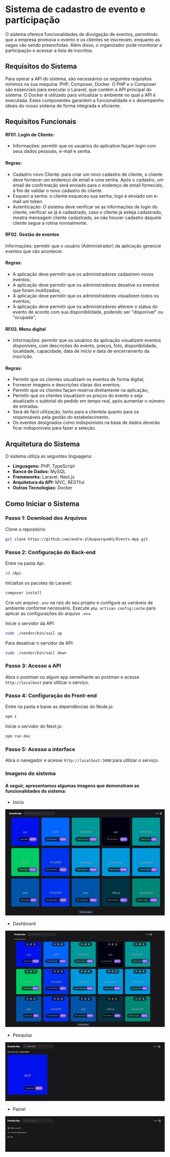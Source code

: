# Sistema de cadastro de evento e participação

O sistema oferece funcionalidades de divulgação de eventos, permitindo que a empresa promova o evento e os clientes se inscrevam, enquanto as vagas vão sendo preenchidas. Além disso, o organizador pode monitorar a participação e acessar a lista de inscritos.

## Requisitos do Sistema

Para operar a API do sistema, são necessários os seguintes requisitos mínimos na sua máquina: PHP, Composer, Docker. O PHP e o Composer são essenciais para executar o Laravel, que contém a API principal do sistema. O Docker é utilizado para virtualizar o ambiente no qual a API é executada. Estes componentes garantem a funcionalidade e o desempenho ideais do nosso sistema de forma integrada e eficiente.

## Requisitos Funcionais
#### RF01. Login de Cliente:
- Informações: permitir que os usuários do aplicativo façam login com seus dados pessoais, e-mail e senha.

#### Regras:
- Cadastro novo Cliente: para criar um novo cadastro de cliente, o cliente deve fornecer um endereço de email e uma senha. Após o cadastro, um email de confirmação será enviado para o endereço de email fornecido, a fim de validar o novo cadastro do cliente.
- Esqueci a senha: o cliente esqueceu sua senha, logo é enviado um e-mail um token.
- Autenticação: O sistema deve verificar se as informações de login do cliente, verificar se já é cadastrado, caso o cliente já esteja cadastrado, mostra mensagem cliente cadastrado, se não houver cadastro daquele cliente segue a rotina normalmente.

#### RF02. Gestão de eventos
Informações: permitir que o usuário (Administrador) da aplicação gerencie eventos que vão acontecer.

#### Regras:
- A aplicação deve permitir que os administradores cadastrem novos eventos;
- A aplicação deve permitir que os administradores desative os eventos que foram inutilizados;
- A aplicação deve permitir que os administradores visualizem todos os eventos;
- A aplicação deve permitir que os administradores alterem o status do evento de acordo com sua disponibilidade, podendo ser "disponível" ou "ocupada";

#### RF03. Menu digital
- Informações: permitir que os usuários da aplicação visualizem eventos disponíveis, com descrições do evento, preços, foto, disponibilidade, localidade, capacidade, data de início e data de encerramento da inscrição.

#### Regras:
- Permitir que os clientes visualizem os eventos de forma digital;
- Fornecer imagens e descrições claras dos eventos;
- Permitir que os clientes façam reserva diretamente na aplicação;
- Permitir que os clientes visualizem os preços do evento e seja atualizado o subtotal do pedido em tempo real, após aumentar o número de entradas.
- Será de fácil utilização, tanto para a clientela quanto para os responsáveis pela gestão do estabelecimento.
- Os eventos designados como indisponíveis na base de dados deverão ficar indisponíveis para fazer a seleção.

## Arquitetura do Sistema

O sistema utiliza as seguintes linguagens:

- **Linguagens:** PHP, TypeScript
- **Banco de Dados:** MySQL
- **Frameworks:** Laravel, Next.js
- **Arquitetura da API:** MVC, RESTful
- **Outras Tecnologias:** Docker

## Como Iniciar o Sistema

### Passo 1: Download dos Arquivos

Clone o repositório:

```bash
git clone https://github.com/andre-albuquerque01/Events-App.git
```

### Passo 2: Configuração do Back-end

Entre na pasta Api:

```bash
cd /Api
```

Inicialize os pacotes do Laravel:

```php
composer install
```

Crie um arquivo `.env` na raiz do seu projeto e configure as variáveis de ambiente conforme necessário.
Execute `php artisan config:cache` para aplicar as configurações do arquivo `.env`.

Inicie o servidor da API:

```bash
sudo ./vendor/bin/sail up
```

Para desativar o servidor da API:

```bash
sudo ./vendor/bin/sail down
```

### Passo 3: Acesso a API

Abra o postman ou algum app semelhante ao postman e acesse `http://localhost` para utilizar o serviço.

### Passo 4: Configuração do Front-end

Entre na pasta e baixe as dependências do Node.js:

```bash
npm i
```

Inicie o servidor do Next.js:

```bash
npm run dev
```

### Passo 5: Acesso a interface

Abra o navegador e acesse `http://localhost:3000` para utilizar o serviço.

### Imagens do sistema

#### A seguir, apresentamos algumas imagens que demonstram as funcionalidades do sistema:

- Início

<img src="assets/index.png" alt="Index" />

- Dashboard

<img src="assets/dashboard.png" alt="Dashboard" />

- Pesquisa

<img src="assets/search.png" alt="Pesquisa" />

- Painel

<img src="assets/painel.png" alt="Painel" />
